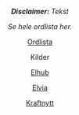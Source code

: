 <div align="center">
  <p><em><strong>Disclaimer:</strong> Tekst<br/>
  
  Se hele ordlista her.</em></p>
  <p><a href="https://andreaszahl.github.io/energiordboka/ordlista">Ordlista</a></p>
  Kilder
   <p><a href="https://elhub.no/documents/2021/08/nasjonal-standard-for-utveksling-av-tariffer-og-prissignaler-for-nettleie.pdf/">Elhub</a></p>
   <p><a href="https://www.elvia.no/hva-er-elvia/vart-stromnett/ordbok-med-begreper-innen-stromnettet">Elvia</a></p>
   <p><a href="https://kraftnytt.no/el-ordboken/">Kraftnytt</a></p>
</div>
